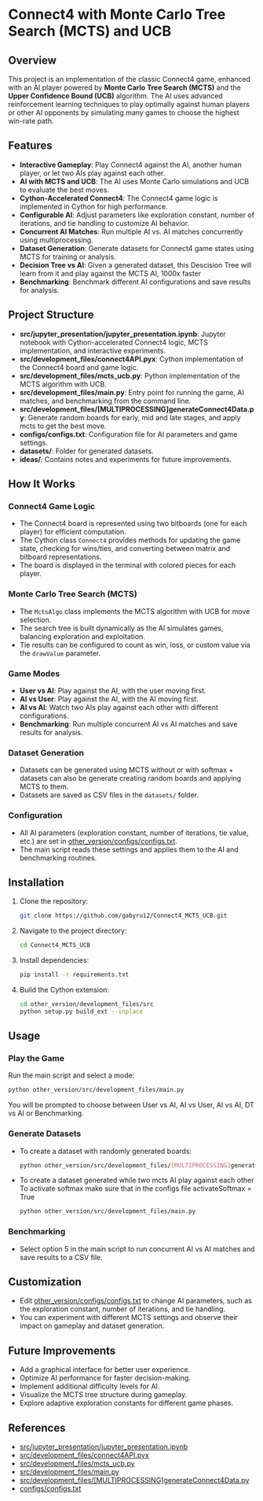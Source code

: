 # Connect4 with Monte Carlo Tree Search (MCTS) and UCB

## Overview
This project is an implementation of the classic Connect4 game, enhanced with an AI player powered by **Monte Carlo Tree Search (MCTS)** and the **Upper Confidence Bound (UCB)** algorithm. The AI uses advanced reinforcement learning techniques to play optimally against human players or other AI opponents by simulating many games to choose the highest win-rate path.

## Features
- **Interactive Gameplay**: Play Connect4 against the AI, another human player, or let two AIs play against each other.
- **AI with MCTS and UCB**: The AI uses Monte Carlo simulations and UCB to evaluate the best moves.
- **Cython-Accelerated Connect4**: The Connect4 game logic is implemented in Cython for high performance.
- **Configurable AI**: Adjust parameters like exploration constant, number of iterations, and tie handling to customize AI behavior.
- **Concurrent AI Matches**: Run multiple AI vs. AI matches concurrently using multiprocessing.
- **Dataset Generation**: Generate datasets for Connect4 game states using MCTS for training or analysis.
- **Decision Tree vs AI**: Given a generated dataset, this Descision Tree will learn from it and play against the MCTS AI, 1000x faster
- **Benchmarking**: Benchmark different AI configurations and save results for analysis.

## Project Structure

- **src/jupyter_presentation/jupyter_presentation.ipynb**: Jupyter notebook with Cython-accelerated Connect4 logic, MCTS implementation, and interactive experiments.
- **src/development_files/connect4API.pyx**: Cython implementation of the Connect4 board and game logic.
- **src/development_files/mcts_ucb.py**: Python implementation of the MCTS algorithm with UCB.
- **src/development_files/main.py**: Entry point for running the game, AI matches, and benchmarking from the command line.
- **src/development_files/[MULTIPROCESSING]generateConnect4Data.py**: Generate random boards for early, mid and late stages, and apply mcts to get the best move.
- **configs/configs.txt**: Configuration file for AI parameters and game settings.
- **datasets/**: Folder for generated datasets.
- **ideas/**: Contains notes and experiments for future improvements.

## How It Works

### Connect4 Game Logic
- The Connect4 board is represented using two bitboards (one for each player) for efficient computation.
- The Cython class `Connect4` provides methods for updating the game state, checking for wins/ties, and converting between matrix and bitboard representations.
- The board is displayed in the terminal with colored pieces for each player.

### Monte Carlo Tree Search (MCTS)
- The `MctsAlgo` class implements the MCTS algorithm with UCB for move selection.
- The search tree is built dynamically as the AI simulates games, balancing exploration and exploitation.
- Tie results can be configured to count as win, loss, or custom value via the `drawValue` parameter.

### Game Modes
- **User vs AI**: Play against the AI, with the user moving first.
- **AI vs User**: Play against the AI, with the AI moving first.
- **AI vs AI**: Watch two AIs play against each other with different configurations.
- **Benchmarking**: Run multiple concurrent AI vs AI matches and save results for analysis.

### Dataset Generation
- Datasets can be generated using MCTS without or with softmax + datasets can also be generate creating random boards and applying MCTS to them.
- Datasets are saved as CSV files in the `datasets/` folder.

### Configuration
- All AI parameters (exploration constant, number of iterations, tie value, etc.) are set in [other_version/configs/configs.txt](other_version/configs/configs.txt).
- The main script reads these settings and applies them to the AI and benchmarking routines.

## Installation

1. Clone the repository:
    ```bash
    git clone https://github.com/gabyru12/Connect4_MCTS_UCB.git
    ```

2. Navigate to the project directory:
    ```bash
    cd Connect4_MCTS_UCB
    ```

3. Install dependencies:
    ```bash
    pip install -r requirements.txt
    ```

4. Build the Cython extension:
    ```bash
    cd other_version/development_files/src
    python setup.py build_ext --inplace
    ```

## Usage

### Play the Game
Run the main script and select a mode:
```bash
python other_version/src/development_files/main.py
```
You will be prompted to choose between User vs AI, AI vs User, AI vs AI, DT vs AI or Benchmarking.

### Generate Datasets
- To create a dataset with randomly generated boards:
    ```bash
    python other_version/src/development_files/[MULTIPROCESSING]generateConnect4Data.py
    ```
- To create a dataset generated while two mcts AI play against each other
    To activate softmax make sure that in the configs file activateSoftmax = True
    ```bash
    python other_version/src/development_files/main.py
    ```

### Benchmarking
- Select option 5 in the main script to run concurrent AI vs AI matches and save results to a CSV file.

## Customization

- Edit [other_version/configs/configs.txt](other_version/configs/configs.txt) to change AI parameters, such as the exploration constant, number of iterations, and tie handling.
- You can experiment with different MCTS settings and observe their impact on gameplay and dataset generation.

## Future Improvements

- Add a graphical interface for better user experience.
- Optimize AI performance for faster decision-making.
- Implement additional difficulty levels for AI.
- Visualize the MCTS tree structure during gameplay.
- Explore adaptive exploration constants for different game phases.

## References

- [src/jupyter_presentation/jupyter_presentation.ipynb](other_version/src/jupyter_presentation/jupyter_presentation.ipynb)
- [src/development_files/connect4API.pyx](other_version/src/development_files/connect4API.pyx)
- [src/development_files/mcts_ucb.py](other_version/src/development_files/mcts_ucb.py)
- [src/development_files/main.py](other_version/src/development_files/main.py)
- [src/development_files/[MULTIPROCESSING]generateConnect4Data.py](other_version/src/development_files/[MULTIPROCESSING]generateConnect4Data.py)
- [configs/configs.txt](other_version/configs/configs.txt)
